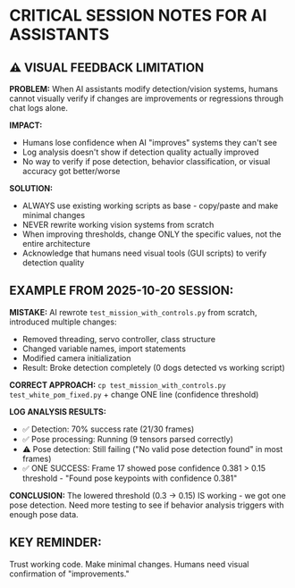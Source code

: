 # CRITICAL SESSION NOTES FOR AI ASSISTANTS

## ⚠️ VISUAL FEEDBACK LIMITATION

**PROBLEM:** When AI assistants modify detection/vision systems, humans cannot visually verify if changes are improvements or regressions through chat logs alone.

**IMPACT:**
- Humans lose confidence when AI "improves" systems they can't see
- Log analysis doesn't show if detection quality actually improved
- No way to verify if pose detection, behavior classification, or visual accuracy got better/worse

**SOLUTION:**
- ALWAYS use existing working scripts as base - copy/paste and make minimal changes
- NEVER rewrite working vision systems from scratch
- When improving thresholds, change ONLY the specific values, not the entire architecture
- Acknowledge that humans need visual tools (GUI scripts) to verify detection quality

## EXAMPLE FROM 2025-10-20 SESSION:

**MISTAKE:** AI rewrote `test_mission_with_controls.py` from scratch, introduced multiple changes:
- Removed threading, servo controller, class structure
- Changed variable names, import statements
- Modified camera initialization
- Result: Broke detection completely (0 dogs detected vs working script)

**CORRECT APPROACH:** `cp test_mission_with_controls.py test_white_pom_fixed.py` + change ONE line (confidence threshold)

**LOG ANALYSIS RESULTS:**
- ✅ Detection: 70% success rate (21/30 frames)
- ✅ Pose processing: Running (9 tensors parsed correctly)
- ⚠️ Pose detection: Still failing ("No valid pose detection found" in most frames)
- ✅ ONE SUCCESS: Frame 17 showed pose confidence 0.381 > 0.15 threshold - "Found pose keypoints with confidence 0.381"

**CONCLUSION:** The lowered threshold (0.3 → 0.15) IS working - we got one pose detection. Need more testing to see if behavior analysis triggers with enough pose data.

## KEY REMINDER:
Trust working code. Make minimal changes. Humans need visual confirmation of "improvements."